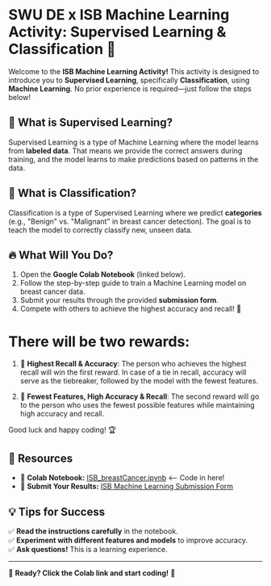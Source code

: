 # SWU DE x ISB Machine Learning Activity: Supervised Learning & Classification 🚀  

Welcome to the **ISB Machine Learning Activity!** This activity is designed to introduce you to **Supervised Learning**, specifically **Classification**, using **Machine Learning**. No prior experience is required—just follow the steps below!  

## 📌 What is Supervised Learning?  
Supervised Learning is a type of Machine Learning where the model learns from **labeled data**. That means we provide the correct answers during training, and the model learns to make predictions based on patterns in the data.  

## 📌 What is Classification?  
Classification is a type of Supervised Learning where we predict **categories** (e.g., "Benign" vs. "Malignant" in breast cancer detection). The goal is to teach the model to correctly classify new, unseen data.  

## 🔥 What Will You Do?  
1. Open the **Google Colab Notebook** (linked below).  
2. Follow the step-by-step guide to train a Machine Learning model on breast cancer data.  
3. Submit your results through the provided **submission form**.  
4. Compete with others to achieve the highest accuracy and recall! 🎯

# There will be two rewards:
1. 🏅 **Highest Recall & Accuracy**: The person who achieves the highest recall will win the first reward. In case of a tie in recall, accuracy will serve as the tiebreaker, followed by the model with the fewest features.
  
2. 🏅 **Fewest Features, High Accuracy & Recall**: The second reward will go to the person who uses the fewest possible features while maintaining high accuracy and recall.

Good luck and happy coding! 🏆

## 📂 Resources  
- 📌 **Colab Notebook:** [ISB_breastCancer.ipynb](https://colab.research.google.com/drive/1pjHjIFCAyP4HVVdwZhfR4_yh9zmoXxW_?authuser=1)   <-- Code in here!
- 📩 **Submit Your Results:** [ISB Machine Learning Submission Form](https://docs.google.com/forms/d/e/1FAIpQLSfD12_xgLNtp90clNhh5V29efmfaMEXB0w0lW2bZsdrijbPxg/viewform?usp=dialog)  

## 💡 Tips for Success  
✅ **Read the instructions carefully** in the notebook.  
✅ **Experiment with different features and models** to improve accuracy.  
✅ **Ask questions!** This is a learning experience.  

---  

🚀 **Ready? Click the Colab link and start coding!** 🚀  
